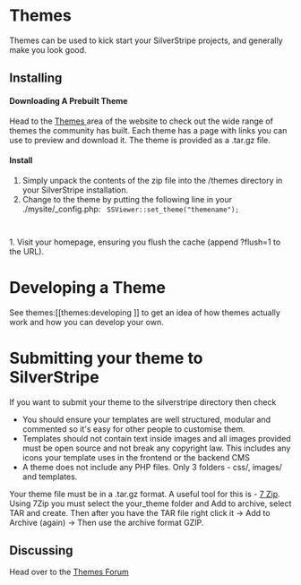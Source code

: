 # Themes

Themes can be used to kick start your SilverStripe projects, and generally make you look good.

## Installing

#### Downloading A Prebuilt Theme

Head to the [ Themes ](http://www.silverstripe.org/themes ) area of the website to check out the wide range of themes the community has built. Each theme has a page with links you can use to preview and download it. The theme is provided as a .tar.gz file.

#### Install

1.  Simply unpack the contents of the zip file into the /themes directory in your SilverStripe installation.
2.  Change to the theme by putting the following line in your ./mysite/_config.php: <code php>
SSViewer::set_theme("themename");
</code>
1.  Visit your homepage, ensuring you flush the cache (append ?flush=1 to the URL).

# Developing a Theme

See themes:[[themes:developing
]] to get an idea of how themes actually work and how you can develop your own. 


# Submitting your theme to SilverStripe

If you want to submit your theme to the silverstripe directory then check

*  You should ensure your templates are well structured, modular and commented so it's easy for other people to customise them.
*  Templates should not contain text inside images and all images provided must be open source and not break any copyright law. This includes any icons your template uses in the frontend or the backend CMS
*  A theme does not include any PHP files. Only 3 folders - css/, images/ and templates.

Your theme file must be in a .tar.gz format. A useful tool for this is - [7 Zip](http://www.7-zip.org/). Using 7Zip you must select the your_theme folder and Add to archive, select TAR and create. Then after you have the TAR file right click it -> Add to Archive (again) -> Then use the archive format GZIP.

## Discussing

Head over to the [ Themes Forum ](http://www.silverstripe.com/showcase-forum/ )
